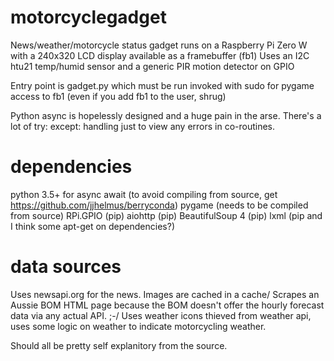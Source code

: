 # motorcyclegadget
News/weather/motorcycle status gadget runs on a Raspberry Pi Zero W with a 240x320 LCD display available as a framebuffer (fb1)
Uses an I2C htu21 temp/humid sensor and a generic PIR motion detector on GPIO

Entry point is gadget.py which must be run invoked with sudo for pygame access to fb1 (even if you add fb1 to the user, shrug)

Python async is hopelessly designed and a huge pain in the arse. There's a lot of try: except: handling just to
view any errors in co-routines.

# dependencies
python 3.5+ for async await (to avoid compiling from source, get https://github.com/jjhelmus/berryconda)
pygame (needs to be compiled from source)
RPi.GPIO (pip)
aiohttp (pip)
BeautifulSoup 4 (pip)
lxml (pip and I think some apt-get on dependencies?)

# data sources

Uses newsapi.org for the news. Images are cached in a cache/
Scrapes an Aussie BOM HTML page because the BOM doesn't offer the hourly forecast data via any actual API. ;-/
Uses weather icons thieved from weather api, uses some logic on weather to indicate motorcycling weather.

Should all be pretty self explanitory from the source.
